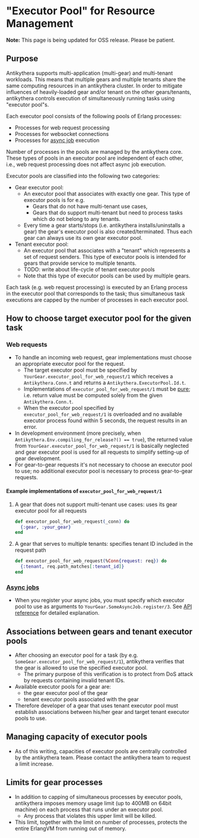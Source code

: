 # "Executor Pool" for Resource Management

**Note:** This page is being updated for OSS release. Please be patient.

## Purpose

Antikythera supports multi-application (multi-gear) and multi-tenant workloads.
This means that multiple gears and multiple tenants share the same computing resources in an antikythera cluster.
In order to mitigate influences of heavily-loaded gear and/or tenant on the other gears/tenants,
antikythera controls execution of simultaneously running tasks using "executor pool"s.

Each executor pool consists of the following pools of Erlang processes:

- Processes for web request processing
- Processes for websocket connections
- Processes for [async job](https://hexdocs.pm/antikythera/async_job.md) execution

Number of processes in the pools are managed by the antikythera core.
These types of pools in an executor pool are independent of each other,
i.e., web request processing does not affect async job execution.

Executor pools are classified into the following two categories:

- Gear executor pool:
    - An executor pool that associates with exactly one gear.
      This type of executor pools is for e.g.
        - Gears that do not have multi-tenant use cases,
        - Gears that do support multi-tenant but need to process tasks which do not belong to any tenants.
    - Every time a gear starts/stops (i.e. antikythera installs/uninstalls a gear) the gear's executor pool is also created/terminated.
      Thus each gear can always use its own gear executor pool.
- Tenant executor pool:
    - An executor pool that associates with a "tenant" which represents a set of request senders.
      This type of executor pools is intended for gears that provide service to multiple tenants.
    - TODO: write about life-cycle of tenant executor pools
    - Note that this type of executor pools can be used by multiple gears.

Each task (e.g. web request processing) is executed by an Erlang process in the executor pool that corresponds to the task;
thus simultaneous task executions are capped by the number of processes in each executor pool.

## How to choose target executor pool for the given task

### Web requests

- To handle an incoming web request, gear implementations must choose an appropriate executor pool for the request.
    - The target executor pool must be specified by `YourGear.executor_pool_for_web_request/1`
      which receives a `Antikythera.Conn.t` and returns a `Antikythera.ExecutorPool.Id.t`.
    - Implementations of `executor_pool_for_web_request/1` must be [pure](https://en.wikipedia.org/wiki/Pure_function);
      i.e. return value must be computed solely from the given `Antikythera.Conn.t`.
    - When the executor pool specified by `executor_pool_for_web_request/1` is overloaded and
      no available executor process found within 5 seconds, the request results in an error.
- In development environment (more precisely, when `Antikythera.Env.compiling_for_release?() == true`),
  the returned value from `YourGear.executor_pool_for_web_request/1` is basically neglected and
  gear executor pool is used for all requests to simplify setting-up of gear development.
- For gear-to-gear requests it's not necessary to choose an executor pool to use;
  no additional executor pool is necessary to process gear-to-gear requests.

#### Example implementations of `executor_pool_for_web_request/1`

1. A gear that does not support multi-tenant use cases:
  uses its gear executor pool for all requests

    ```ex
    def executor_pool_for_web_request(_conn) do
      {:gear, :your_gear}
    end
    ```

2. A gear that serves to multiple tenants:
  specifies tenant ID included in the request path

    ```ex
    def executor_pool_for_web_request(%Conn{request: req}) do
      {:tenant, req.path_matches[:tenant_id]}
    end
    ```

### [Async jobs](https://hexdocs.pm/antikythera/async_job.md)

- When you register your async jobs, you must specify which executor pool to use as arguments to `YourGear.SomeAsyncJob.register/3`.
  See [API reference](https://hexdocs.pm/antikythera/Antikythera.AsyncJob.html) for detailed explanation.

## Associations between gears and tenant executor pools

- After choosing an executor pool for a task (by e.g. `SomeGear.executor_pool_for_web_request/1`),
  antikythera verifies that the gear is allowed to use the specified executor pool.
    - The primary purpose of this verification is to protect from DoS attack by requests containing invalid tenant IDs.
- Available executor pools for a gear are:
    - the gear executor pool of the gear
    - tenant executor pools associated with the gear
- Therefore developer of a gear that uses tenant executor pool must establish associations
  between his/her gear and target tenant executor pools to use.

## Managing capacity of executor pools

- As of this writing, capacities of executor pools are centrally controlled by the antikythera team.
  Please contact the antikythera team to request a limit increase.

## Limits for gear processes

- In addition to capping of simultaneous processes by executor pools,
  antikythera imposes memory usage limit (up to 400MB on 64bit machine) on each process that runs under an executor pool.
    - Any process that violates this upper limit will be killed.
- This limit, together with the limit on number of processes, protects the entire ErlangVM from running out of memory.

